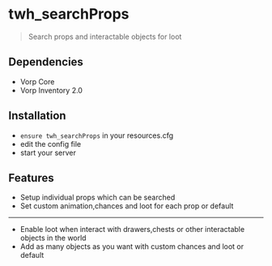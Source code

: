 # twh_searchProps

> Search props and interactable objects for loot

## Dependencies
- Vorp Core
- Vorp Inventory 2.0


## Installation
- `ensure twh_searchProps` in your resources.cfg
- edit the config file
- start your server 

## Features
- Setup individual props which can be searched 
- Set custom animation,chances and loot for each prop or default
----
- Enable loot when interact with drawers,chests or other interactable objects in the world
- Add as many objects as you want with custom chances and loot or default




